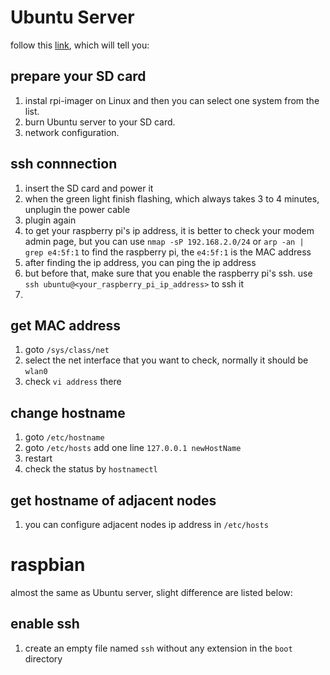 # Ubuntu Server
follow this [link](https://ubuntu.com/tutorials/how-to-install-ubuntu-on-your-raspberry-pi#1-overview), which will tell you:

## prepare your SD card
1.  instal rpi-imager on Linux and then you can select one system from the list.
2.  burn Ubuntu server to your SD card.
3.  network configuration.

## ssh connnection
1. insert the SD card and power it
2. when the green light finish flashing, which always takes 3 to 4 minutes, unplugin the power cable
3. plugin again
4. to get your raspberry pi's ip address, it is better to check your modem admin page, but you can use `nmap -sP 192.168.2.0/24` or `arp -an | grep e4:5f:1` to find the raspberry pi, the `e4:5f:1` is the MAC address
5. after finding the ip address, you can ping the ip address
6. but before that, make sure that you enable the raspberry pi's ssh. use `ssh ubuntu@<your_raspberry_pi_ip_address>` to ssh it
7. 

## get MAC address
1. goto `/sys/class/net`
2. select the net interface that you want to check, normally it should be `wlan0`
3. check `vi address` there

## change hostname
1. goto `/etc/hostname`
2. goto `/etc/hosts` add one line `127.0.0.1 newHostName`
3. restart
4. check the status by `hostnamectl`

## get hostname of adjacent nodes
1. you can configure adjacent nodes ip address in `/etc/hosts`

# raspbian

almost the same as Ubuntu server, slight difference are listed below:

## enable ssh
1. create an empty file named `ssh` without any extension in the `boot` directory